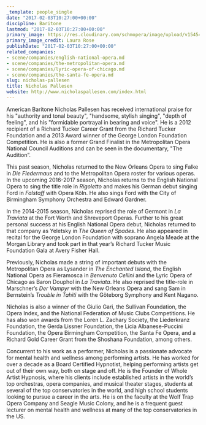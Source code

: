 ```yaml
---
_template: people_single
date: "2017-02-03T10:27:00+00:00"
discipline: Baritone
lastmod: "2017-02-03T10:27:00+00:00"
primary_image: https://res.cloudinary.com/schmopera/image/upload/v1545409169/media/webhook-uploads/1486117538631/2017-02-03---Nicholas-Pallesen.jpg.jpg
primary_image_credit: Laura Rose
publishDate: "2017-02-03T10:27:00+00:00"
related_companies:
- scene/companies/english-national-opera.md
- scene/companies/the-metropolitan-opera.md
- scene/companies/lyric-opera-of-chicago.md
- scene/companies/the-santa-fe-opera.md
slug: nicholas-pallesen
title: Nicholas Pallesen
website: http://www.nicholaspallesen.com/index.html
---
```


American Baritone Nicholas Pallesen has received international praise for his "authority and tonal beauty", "handsome, stylish singing", "depth of feeling", and his "formidable portrayal in bearing and voice". He is a 2012 recipient of a Richard Tucker Career Grant from the Richard Tucker Foundation and a 2013 Award winner of the George London Foundation Competition. He is also a former Grand Finalist in the Metropolitan Opera National Council Auditions and can be seen in the documentary, "The Audition”.

This past season, Nicholas returned to the New Orleans Opera to sing Falke in *Die Fledermaus* and to the Metropolitan Opera roster for various operas. In the upcoming 2016-2017 season, Nicholas returns to the English National Opera to sing the title role in *Rigoletto* and makes his German debut singing Ford in *Falstaff* with Opera Köln. He also sings Ford with the City of Birmingham Symphony Orchestra and Edward Gardner.

In the 2014-2015 season, Nicholas reprised the role of Germont in *La Traviata* at the Fort Worth and Shreveport Operas. Further to his great personal success at his English National Opera debut, Nicholas returned to that company as Yeletsky in *The Queen of Spades*. He also appeared in recital for the George London Foundation with soprano Angela Meade at the Morgan Library and took part in that year’s Richard Tucker Music Foundation Gala at Avery Fisher Hall.

Previously, Nicholas made a string of important debuts with the Metropolitan Opera as Lysander in *The Enchanted Island*, the English National Opera as Fieramosca in *Benvenuto Cellini* and the Lyric Opera of Chicago as Baron Douphol in *La Traviata*. He also reprised the title-role in Marschner’s *Der Vampyr* with the New Orleans Opera and sang Sam in Bernstein’s *Trouble in Tahiti* with the Göteborg Symphony and Kent Nagano.

Nicholas is also a winner of the Giulio Gari, the Sullivan Foundation, the Opera Index, and the National Federation of Music Clubs Competitions. He has also won awards from the Loren L. Zachary Society, the Liederkranz Foundation, the Gerda Lissner Foundation, the Licia Albanese-Puccini Foundation, the Opera Birmingham Competition, the Santa Fe Opera, and a Richard Gold Career Grant from the Shoshana Foundation, among others.

Concurrent to his work as a performer, Nicholas is a passionate advocate for mental health and wellness among performing artists. He has worked for over a decade as a Board Certified Hypnotist, helping performing artists get out of their own way, both on stage and off. He is the Founder of Whole Artist Hypnosis, where his clients include established artists in the world’s top orchestras, opera companies, and musical theater stages, students at several of the top conservatories in the world, and high school students looking to pursue a career in the arts. He is on the faculty at the Wolf Trap Opera Company and Seagle Music Colony, and he is a frequent guest lecturer on mental health and wellness at many of the top conservatories in the US.
